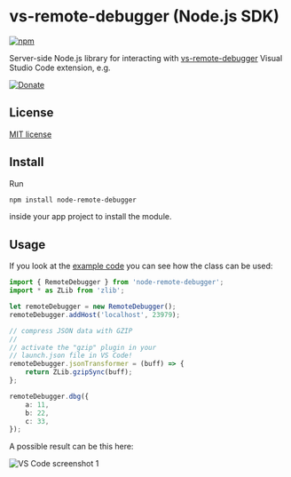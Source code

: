 # vs-remote-debugger (Node.js SDK)

[![npm](https://img.shields.io/npm/v/node-remote-debugger.svg)](https://www.npmjs.com/package/node-remote-debugger)

Server-side Node.js library for interacting with [vs-remote-debugger](https://github.com/mkloubert/vs-remote-debugger) Visual Studio Code extension, e.g.

[![Donate](https://img.shields.io/badge/Donate-PayPal-green.svg)](https://www.paypal.com/cgi-bin/webscr?cmd=_s-xclick&hosted_button_id=GFV9X2A64ZK3Y)

## License

[MIT license](https://github.com/mkloubert/node-remote-debugger/blob/master/LICENSE)

## Install

Run

```bash
npm install node-remote-debugger
```

inside your app project to install the module.

## Usage

If you look at the [example code](https://github.com/mkloubert/node-remote-debugger/blob/master/test.ts) you can see how the class can be used:

```typescript
import { RemoteDebugger } from 'node-remote-debugger';
import * as ZLib from 'zlib';

let remoteDebugger = new RemoteDebugger();
remoteDebugger.addHost('localhost', 23979);

// compress JSON data with GZIP
// 
// activate the "gzip" plugin in your
// launch.json file in VS Code!
remoteDebugger.jsonTransformer = (buff) => {
    return ZLib.gzipSync(buff);
};

remoteDebugger.dbg({
    a: 11,
    b: 22,
    c: 33,
});
```

A possible result can be this here:

![VS Code screenshot 1](https://raw.githubusercontent.com/mkloubert/node-remote-debugger/master/img/node-remote-debugger-ss-1.png)
